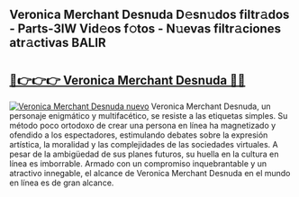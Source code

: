## Veronica Merchant Desnuda D𝚎sn𝚞dos filtr𝚊dos - Parts-3lW Vid𝚎os f𝚘tos - N𝚞evas filtr𝚊ciones atr𝚊ctivas BALlR

# <h2><a href="http://mb8n3w.tromn.icu/?c=Veronica+Merchant+Desnuda">🔗👉👉👉 Veronica Merchant Desnuda 🔗🔗</a></h2>

[![Veronica Merchant Desnuda nuevo](https://i.imgur.com/pEAQMta.gif)](http://mb8n3w.tromn.icu/?c=Veronica+Merchant+Desnuda)
Veronica Merchant Desnuda, un personaje enigmático y multifacético, se resiste a las etiquetas simples. Su método poco ortodoxo de crear una persona en línea ha magnetizado y ofendido a los espectadores, estimulando debates sobre la expresión artística, la moralidad y las complejidades de las sociedades virtuales. A pesar de la ambigüedad de sus planes futuros, su huella en la cultura en línea es imborrable. Armado con un compromiso inquebrantable y un atractivo innegable, el alcance de Veronica Merchant Desnuda en el mundo en línea es de gran alcance.

